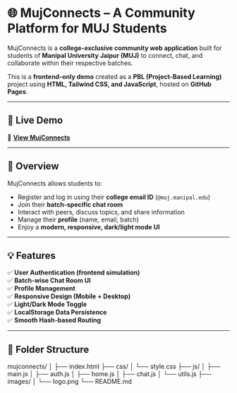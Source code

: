 # 🌐 MujConnects – A Community Platform for MUJ Students

MujConnects is a **college-exclusive community web application** built for students of **Manipal University Jaipur (MUJ)** to connect, chat, and collaborate within their respective batches.

This is a **frontend-only demo** created as a **PBL (Project-Based Learning)** project using **HTML, Tailwind CSS, and JavaScript**, hosted on **GitHub Pages**.

---

## 🚀 Live Demo
🔗 **[View MujConnects](https://nazishqarnain.github.io/MujConnects/)**  

---

## 📖 Overview

MujConnects allows students to:
- Register and log in using their **college email ID** (`@muj.manipal.edu`)
- Join their **batch-specific chat room**
- Interact with peers, discuss topics, and share information
- Manage their **profile** (name, email, batch)
- Enjoy a **modern, responsive, dark/light mode UI**

---

## 💡 Features

✅ **User Authentication (frontend simulation)**  
✅ **Batch-wise Chat Room UI**  
✅ **Profile Management**  
✅ **Responsive Design (Mobile + Desktop)**  
✅ **Light/Dark Mode Toggle**  
✅ **LocalStorage Data Persistence**  
✅ **Smooth Hash-based Routing**

---

## 🧱 Folder Structure

mujconnects/
│
├── index.html
├── css/
│ └── style.css
├── js/
│ ├── main.js
│ ├── auth.js
│ ├── home.js
│ ├── chat.js
│ └── utils.js
├── images/
│ └── logo.png
└── README.md
